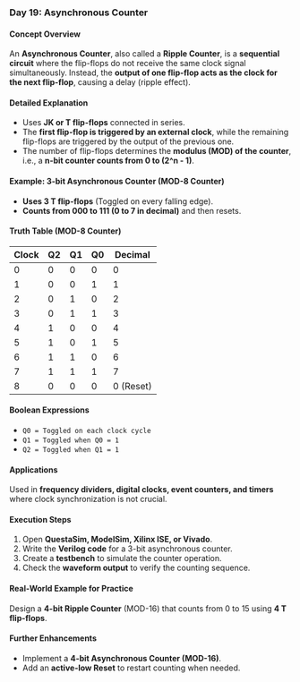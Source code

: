 ### **Day 19: Asynchronous Counter**  

#### **Concept Overview**  
An **Asynchronous Counter**, also called a **Ripple Counter**, is a **sequential circuit** where the flip-flops do not receive the same clock signal simultaneously. Instead, the **output of one flip-flop acts as the clock for the next flip-flop**, causing a delay (ripple effect).  

#### **Detailed Explanation**  
- Uses **JK or T flip-flops** connected in series.  
- The **first flip-flop is triggered by an external clock**, while the remaining flip-flops are triggered by the output of the previous one.  
- The number of flip-flops determines the **modulus (MOD) of the counter**, i.e., a **n-bit counter counts from 0 to (2^n - 1)**.  

#### **Example: 3-bit Asynchronous Counter (MOD-8 Counter)**  
- **Uses 3 T flip-flops** (Toggled on every falling edge).  
- **Counts from 000 to 111 (0 to 7 in decimal)** and then resets.  

#### **Truth Table (MOD-8 Counter)**  

| Clock | Q2 | Q1 | Q0 | Decimal |  
|-------|----|----|----|---------|  
| 0     | 0  | 0  | 0  | 0       |  
| 1     | 0  | 0  | 1  | 1       |  
| 2     | 0  | 1  | 0  | 2       |  
| 3     | 0  | 1  | 1  | 3       |  
| 4     | 1  | 0  | 0  | 4       |  
| 5     | 1  | 0  | 1  | 5       |  
| 6     | 1  | 1  | 0  | 6       |  
| 7     | 1  | 1  | 1  | 7       |  
| 8     | 0  | 0  | 0  | 0 (Reset) |  

#### **Boolean Expressions**  
- `Q0 = Toggled on each clock cycle`  
- `Q1 = Toggled when Q0 = 1`  
- `Q2 = Toggled when Q1 = 1`  

#### **Applications**  
Used in **frequency dividers, digital clocks, event counters, and timers** where clock synchronization is not crucial.  

#### **Execution Steps**  
1. Open **QuestaSim, ModelSim, Xilinx ISE, or Vivado**.  
2. Write the **Verilog code** for a 3-bit asynchronous counter.  
3. Create a **testbench** to simulate the counter operation.  
4. Check the **waveform output** to verify the counting sequence.  

#### **Real-World Example for Practice**  
Design a **4-bit Ripple Counter** (MOD-16) that counts from 0 to 15 using **4 T flip-flops**.  

#### **Further Enhancements**  
- Implement a **4-bit Asynchronous Counter (MOD-16)**.  
- Add an **active-low Reset** to restart counting when needed.  
